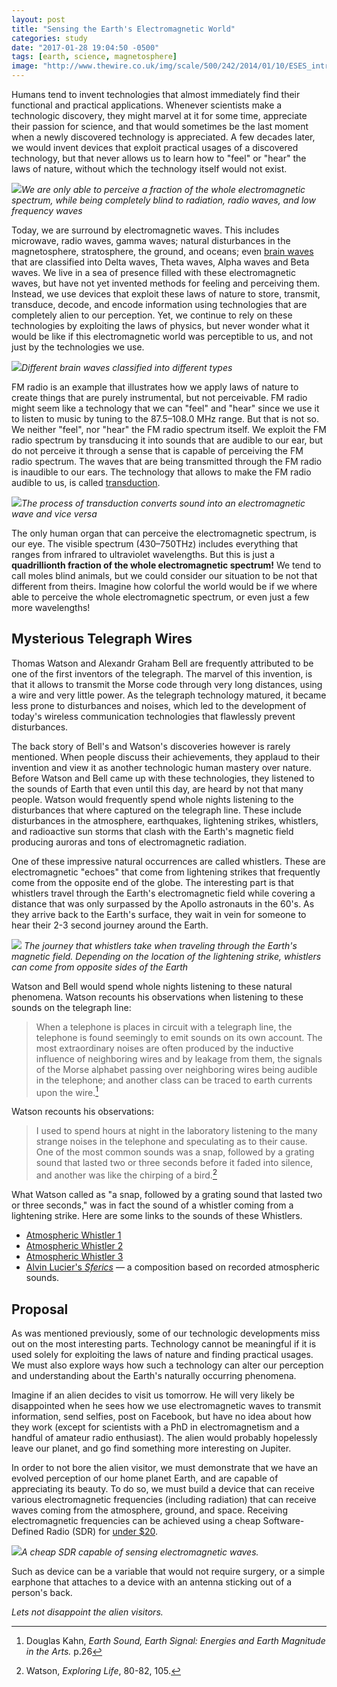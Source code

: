 ```yaml
---
layout: post
title: "Sensing the Earth's Electromagnetic World"
categories: study
date: "2017-01-28 19:04:50 -0500"
tags: [earth, science, magnetosphere]
image: "http://www.thewire.co.uk/img/scale/500/242/2014/01/10/ESES_intro-15.jpg"
---
```


Humans tend to invent technologies that almost immediately find their functional and practical applications. Whenever scientists make a technologic discovery, they might marvel at it for some time, appreciate their passion for science, and that would sometimes be the last moment when a newly discovered technology is appreciated. A few decades later, we would invent devices that exploit practical usages of a discovered technology, but that never allows us to learn how to "feel" or "hear" the laws of nature, without which the technology itself would not exist.

![](http://www.solarlightaustralia.com.au/wp-content/uploads/2013/02/The-Electromagnetic-Spectrum.jpg)*We are only able to perceive a fraction of the whole electromagnetic spectrum, while being completely blind to radiation, radio waves, and low frequency waves*

Today, we are surround by electromagnetic waves. This includes microwave, radio waves, gamma waves; natural disturbances in the magnetosphere, stratosphere, the ground, and oceans; even [brain waves](https://en.wikipedia.org/wiki/Neural_oscillation) that are classified into Delta waves, Theta waves, Alpha waves and Beta waves. We live in a sea of presence filled with these electromagnetic waves, but have not yet invented methods for feeling and perceiving them. Instead, we use devices that exploit these laws of nature to store, transmit, transduce, decode, and encode information using technologies that are completely alien to our perception. Yet, we continue to rely on these technologies by exploiting the laws of physics, but never wonder what it would be like if this electromagnetic world was perceptible to us, and not just by the technologies we use.

![](https://1.bp.blogspot.com/-FGQ8keb-0oY/T3qnzB9dWZI/AAAAAAAAAB0/YA2l33S_kJ8/s1600/Brain_waves_large.gif.jpg)*Different brain waves classified into different types*

FM radio is an example that illustrates how we apply laws of nature to create things that are purely instrumental, but not perceivable. FM radio might seem like a technology that we can "feel" and "hear" since we use it to listen to music by tuning to the 87.5–108.0 MHz range. But that is not so. We neither "feel", nor "hear" the FM radio spectrum itself. We exploit the FM radio spectrum by transducing it into sounds that are audible to our ear, but do not perceive it through a sense that is capable of perceiving the FM radio spectrum. The waves that are being transmitted through the FM radio is inaudible to our ears. The technology that allows to make the FM radio audible to us, is called [transduction](https://en.wikipedia.org/wiki/Transducer).

![](https://upload.wikimedia.org/wikipedia/commons/thumb/4/46/Signal_processing_system.png/700px-Signal_processing_system.png)*The process of transduction converts sound into an electromagnetic wave and vice versa*

The only human organ that can perceive the electromagnetic spectrum, is our eye. The visible spectrum (430–750THz) includes everything that ranges from infrared to ultraviolet wavelengths. But this is just a **quadrillionth fraction of the whole electromagnetic spectrum!** We tend to call moles blind animals, but we could consider our situation to be not that different from theirs. Imagine how colorful the world would be if we where able to perceive the whole electromagnetic spectrum, or even just a few more wavelengths!

## Mysterious Telegraph Wires

Thomas Watson and Alexandr Graham Bell are frequently attributed to be one of the first inventors of the telegraph. The marvel of this invention, is that it allows to transmit the Morse code through very long distances, using a wire and very little power. As the telegraph technology matured, it became less prone to disturbances and noises, which led to the development of today's wireless communication technologies that flawlessly prevent disturbances.

The back story of Bell's and Watson's discoveries however is rarely mentioned. When people discuss their achievements, they applaud to their invention and view it as another technologic human mastery over nature. Before Watson and Bell came up with these technologies, they listened to the sounds of Earth that even until this day, are heard by not that many people. Watson would frequently spend whole nights listening to the disturbances that where captured on the telegraph line. These include disturbances in the atmosphere, earthquakes, lightening strikes, whistlers, and radioactive sun storms that clash with the Earth's magnetic field producing auroras and tons of electromagnetic radiation.

One of these impressive natural occurrences are called whistlers. These are electromagnetic "echoes" that come from lightening strikes that frequently come from the opposite end of the globe. The interesting part is that whistlers travel through the Earth's electromagnetic field while covering a distance that was only surpassed by the Apollo astronauts in the 60's. As they arrive back to the Earth's surface, they wait in vein for someone to hear their 2-3 second journey around the Earth.

![](http://www.thewire.co.uk/img/scale/500/242/2014/01/10/ESES_intro-15.jpg) *The journey that whistlers take when traveling through the Earth's magnetic field. Depending on the location of the lightening strike, whistlers can come from opposite sides of the Earth*

Watson and Bell would spend whole nights listening to these natural phenomena. Watson recounts his observations when listening to these sounds on the telegraph line:

> When a telephone is places in circuit with a telegraph line, the telephone is found seemingly to emit sounds on its own account. The most extraordinary noises are often produced by the inductive influence of neighboring wires and by leakage from them, the signals of the Morse alphabet passing over neighboring wires being audible in the telephone; and another class can be traced to earth currents upon the wire.[^b0b664f7]


Watson recounts his observations:

> I used to spend hours at night in the laboratory listening to the many strange noises in the telephone and speculating as to their cause. One of the most common sounds was a snap, followed by a grating sound that lasted two or three seconds before it faded into silence, and another was like the chirping of a bird.[^c09fd1f6]


What Watson called as "a snap, followed by a grating sound that lasted two or three seconds," was in fact the sound of a whistler coming from a lightening strike. Here are some links to the sounds of these Whistlers.

- [Atmospheric Whistler 1](https://youtu.be/UVXw7NNDmTE)
- [Atmospheric Whistler 2](https://youtu.be/migvI1mCchc)
- [Atmospheric Whistler 3](https://youtu.be/O7FgzFOTAzo)
- [Alvin Lucier's *Sferics*](https://youtu.be/rxUvMl_IxoQ) — a composition based on recorded atmospheric sounds.

## Proposal

As was mentioned previously, some of our technologic developments miss out on the most interesting parts. Technology cannot be meaningful if it is used solely for exploiting the laws of nature and finding practical usages. We must also explore ways how such a technology can alter our perception and understanding about the Earth's naturally occurring phenomena.

Imagine if an alien decides to visit us tomorrow. He will very likely be disappointed when he sees how we use electromagnetic waves to transmit information, send selfies, post on Facebook, but have no idea about how they work (except for scientists with a PhD in electromagnetism and a handful of amateur radio enthusiast). The alien would probably hopelessly leave our planet, and go find something more interesting on Jupiter.

In order to not bore the alien visitor, we must demonstrate that we have an evolved perception of our home planet Earth, and are capable of appreciating its beauty. To do so, we must build a device that can receive various electromagnetic frequencies (including radiation) that can receive waves coming from the atmosphere, ground, and space. Receiving electromagnetic frequencies can be achieved using a cheap Software-Defined Radio (SDR) for [under $20](http://a.co/dvElxBu).

![](https://images-na.ssl-images-amazon.com/images/I/813RlkxbwRL._SL1500_.jpg)*A cheap SDR capable of sensing electromagnetic waves.*

Such as device can be a variable that would not require surgery, or a simple earphone that attaches to a device with an antenna sticking out of a person's back.

*Lets not disappoint the alien visitors.*

[^b0b664f7]: Douglas Kahn, *Earth Sound, Earth Signal: Energies and Earth Magnitude in the Arts.* p.26
[^c09fd1f6]: Watson, *Exploring Life*, 80-82, 105.
